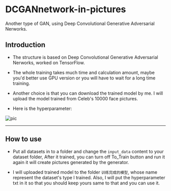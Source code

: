 # DCGANnetwork-in-pictures
Another type of GAN, using Deep Convolutional Generative Adversarial Nerworks.

## Introduction

 - The structure is based on Deep Convolutional Generative Adversarial Nerworks, worked on TensorFlow.
 
 - The whole training takes much time and calculation amount, maybe you'd better use GPU version or you will have to wait for a long time training.
 
 - Another choice is that you can download the trained model by me. I will upload the model trained from Celeb's 10000 face pictures.
 
 - Here is the hyperparameter:
 
 ![pic](https://github.com/AdamAlive/MarkdownRef/blob/master/250.jpg?raw=true)
 
*********************

## How to use

 - Put all datasets in to a folder and change the ``input_data`` content to your dataset folder, After it trained, you can turn off To_Train button and run it again it will create pictures generated by the generator.

 - I will uploaded trained model to the folder `` 训练完成的模型 ``, whose name represent the dataset's type I trained. 
 Also, I will put the hyperparameter txt in it so that you should keep yours same to that and you can use it.

